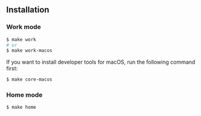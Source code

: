 ## Installation

### Work mode

```sh
$ make work
# or
$ make work-macos
```

If you want to install developer tools for macOS, run the following command first:

```sh
$ make core-macos
```

### Home mode

```sh
$ make home
```
